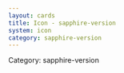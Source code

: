 ```yaml
---
layout: cards
title: Icon - sapphire-version
system: icon
category: sapphire-version
---
```

<div class="alert alert-secondary mb-4"><span class="i18n innerHTML-category">Category: </span><span class="i18n innerHTML-cat-sapphire-version">sapphire-version</span></div>
